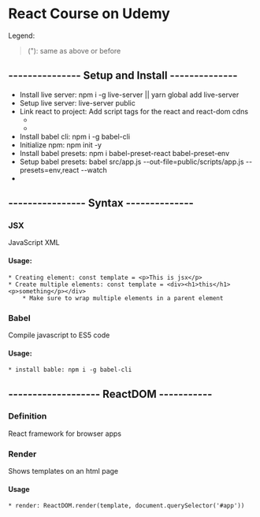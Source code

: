 # React Course on Udemy
Legend:
>("): same as above or before

## --------------- Setup and Install --------------

* Install live server: npm i -g live-server || yarn global add live-server
* Setup live server: live-server public
* Link react to project: Add script tags for the react and react-dom cdns         
	* <script src="https://unpkg.com/react@16.0.0/umd/react.development.js"></script>
	* <script src="https://unpkg.com/react-dom@16.0.0/umd/react-dom.development.js"></script>
* Install babel cli: npm i -g babel-cli
* Initialize npm: npm init -y
* Install babel presets: npm i babel-preset-react babel-preset-env
* Setup babel presets: babel src/app.js --out-file=public/scripts/app.js --presets=env,react --watch
* 


## ---------------- Syntax --------------

### JSX
JavaScript XML
#### Usage: 
	* Creating element: const template = <p>This is jsx</p>
	* Create multiple elements: const template = <div><h1>this</h1><p>something</p></div>
		* Make sure to wrap multiple elements in a parent element

### Babel
Compile javascript to ES5 code
#### Usage:
	* install bable: npm i -g babel-cli

## ------------------- ReactDOM -----------

### Definition 
React framework for browser apps

### Render
Shows templates on an html page
#### Usage
	* render: ReactDOM.render(template, document.querySelector('#app')) 
